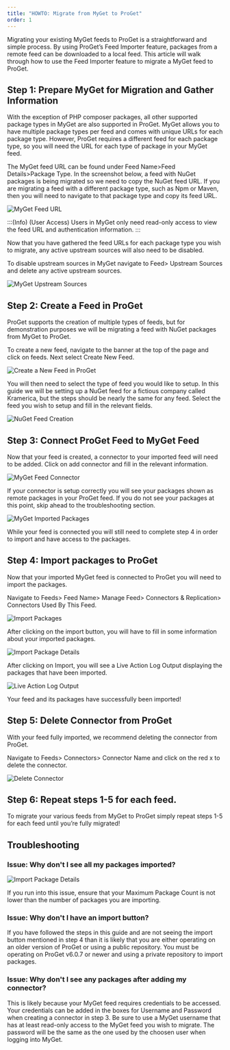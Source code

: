 ```yaml
---
title: "HOWTO: Migrate from MyGet to ProGet"
order: 1
---
```


Migrating your existing MyGet feeds to ProGet is a straightforward and simple process. By using ProGet’s Feed Importer feature, packages from a remote feed can be downloaded to a local feed. This article will walk through how to use the Feed Importer feature to migrate a MyGet feed to ProGet. 

## Step 1: Prepare MyGet for Migration and Gather Information 
With the exception of PHP composer packages, all other supported package types in MyGet are also supported in ProGet. MyGet allows you to have multiple package types per feed and comes with unique URLs for each package type. However, ProGet requires a different feed for each package type, so you will need the URL for each type of package in your MyGet feed. 

The MyGet feed URL can be found under Feed Name>Feed Details>Package Type. In the screenshot below, a feed with NuGet packages is being migrated so we need to copy the NuGet feed URL. If you are migrating a feed with a different package type, such as Npm or Maven, then you will need to navigate to that package type and copy its feed URL. 

![MyGet Feed URL](/resources/docs/mygetfeedmigration-nugetfeedurl.jpg) 

:::(Info) (User Access)
Users in MyGet only need read-only access to view the feed URL and authentication information.
:::

Now that you have gathered the feed URLs for each package type you wish to migrate, any active upstream sources will also need to be disabled.

To disable upstream sources in MyGet navigate to Feed> Upstream Sources and delete any active upstream sources.

![MyGet Upstream Sources](/resources/docs/mygetfeedmigration-upstreamsources.jpg)


## Step 2: Create a Feed in ProGet

ProGet supports the creation of multiple types of feeds, but for demonstration purposes we will be migrating a feed with NuGet packages from MyGet to ProGet. 

To create a new feed, navigate to the banner at the top of the page and click on feeds. Next select Create New Feed.

![Create a New Feed in ProGet](/resources/docs/amazons3-createfeed%281%29.jpg)
    
You will then need to select the type of feed you would like to setup. In this guide we will be setting up a NuGet feed for a fictious company called Kramerica, but the steps should be nearly the same for any feed. Select the feed you wish to setup and fill in the relevant fields.

![NuGet Feed Creation](/resources/docs/proget-nuget-newfeed.png)

## Step 3: Connect ProGet Feed to MyGet Feed
Now that your feed is created, a connector to your imported feed will need to be added. Click on add connector and fill in the relevant information.

![MyGet Feed Connector](/resources/docs/mygetfeedmigration-connector%284%29.jpg)

If your connector is setup correctly you will see your packages shown as remote packages in your ProGet feed. If you do not see your packages at this point, skip ahead to the troubleshooting section.

![MyGet Imported Packages](/resources/docs/mygetfeedmigration-importedpackages.jpg)

While your feed is connected you will still need to complete step 4 in order to import and have access to the packages.

## Step 4: Import packages to ProGet
Now that your imported MyGet feed is connected to ProGet you will need to import the packages.

Navigate to Feeds> Feed Name> Manage Feed> Connectors & Replication> Connectors Used By This Feed.

![Import Packages](/resources/docs/mygetfeedmigration-importfeedbutton.jpg)

After clicking on the import button, you will have to fill in some information about your imported packages.

![Import Package Details](/resources/docs/mygetfeedmigration-importpackagesfromconnector.jpg)

After clicking on Import, you will see a Live Action Log Output displaying the packages that have been imported. 

![Live Action Log Output](/resources/docs/mygetfeedmigration-execution.jpg)

Your feed and its packages have successfully been imported!

## Step 5: Delete Connector from ProGet
With your feed fully imported, we recommend deleting the connector from ProGet. 

Navigate to Feeds> Connectors> Connector Name and click on the red x to delete the connector. 

![Delete Connector](/resources/docs/mygetfeedmigration-deleteconnector.jpg)
 

## Step 6: Repeat steps 1-5 for each feed.
To migrate your various feeds from MyGet to ProGet simply repeat steps 1-5 for each feed until you’re fully migrated!  

## Troubleshooting
### Issue: Why don't I see all my packages imported?
![Import Package Details](/resources/docs/mygetfeedmigration-importfeed.jpg)

If you run into this issue, ensure that your Maximum Package Count is not lower than the number of packages you are importing. 

### Issue: Why don't I have an import button?

If you have followed the steps in this guide and are not seeing the import button mentioned in step 4 than it is likely that you are either operating on an older version of ProGet or using a public repository. You must be operating on ProGet v6.0.7 or newer and using a private repository to import packages.  

### Issue: Why don't I see any packages after adding my connector?

This is likely because your MyGet feed requires credentials to be accessed. Your credentials can be added in the boxes for Username and Password when creating a connector in step 3. Be sure to use a MyGet username that has at least read-only access to the MyGet feed you wish to migrate. The password will be the same as the one used by the choosen user when logging into MyGet.
